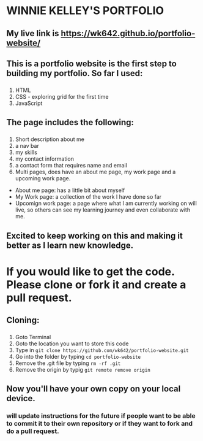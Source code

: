 # WINNIE KELLEY'S PORTFOLIO

## My live link is https://wk642.github.io/portfolio-website/

## This is a portfolio website is the first step to building my portfolio. So far I used:

###
1. HTML
2. CSS - exploring grid for the first time
3. JavaScript

## The page includes the following:

###
1. Short description about me
2. a nav bar
3. my skills
4. my contact information
5. a contact form that requires name and email
6. Multi pages, does have an about me page, my work page and a upcoming work page.
  - About me page: has a little bit about myself
  - My Work page: a collection of the work I have done so far
  - Upcomign work page: a page where what I am currently working on will live, so others can see my learning journey and even collaborate with me.

## Excited to keep working on this and making it better as I learn new knowledge.

# If you would like to get the code. Please clone or fork it and create a pull request.

## Cloning:
###
1. Goto Terminal
2. Goto the location you want to store this code
3. Type in ``` git clone https://github.com/wk642/portfolio-website.git ```
4. Go into the folder by typing ``` cd portfolio-website ```
5. Remove the .git file by typing ``` rm -rf .git ```
6. Remove the origin by typig ``` git remote remove origin ```

## Now you'll have your own copy on your local device.

### will update instructions for the future if people want to be able to commit it to their own repository or if they want to fork and do a pull request.



